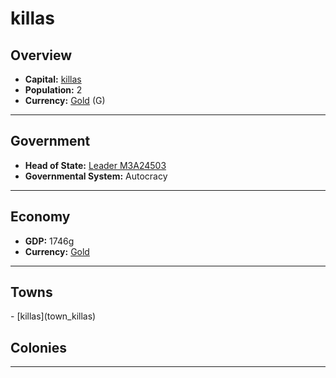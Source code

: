 # <!--NAME-->killas<!--NAME-->

## Overview

- **Capital:** <!--CAPITAL_LINK-->[killas](town_killas)<!--CAPITAL_LINK-->
- **Population:** <!--POPULATION-->2<!--POPULATION-->
- **Currency:** <!--CURRENCY_LINK-->[Gold](currency_Gold)<!--CURRENCY_LINK--> (<!--CURRENCY_ABV-->G<!--CURRENCY_ABV-->)

---

## Government

- **Head of State:** <!--LEADER_TITLE_LINK-->[Leader M3A24503](user_M3A24503)<!--LEADER_TITLE_LINK-->
- **Governmental System:** <!--GOVERNMENT-->Autocracy<!--GOVERNMENT-->

---

## Economy

- **GDP:** <!--GDP-->1746g<!--GDP-->
- **Currency:** <!--CURRENCY_LINK-->[Gold](currency_Gold)<!--CURRENCY_LINK-->

---

## Towns

<!--TOWNS-->- [killas](town_killas)<!--TOWNS-->

## Colonies

<!--COLONIES--><!--COLONIES-->

---